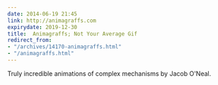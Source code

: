 ```yaml
---
date: 2014-06-19 21:45
link: http://animagraffs.com
expirydate: 2019-12-30
title:  Animagraffs; Not Your Average Gif
redirect_from:
- "/archives/14170-animagraffs.html"
- "/animagraffs.html"
---
```



Truly incredible animations of complex mechanisms by Jacob O'Neal. 
